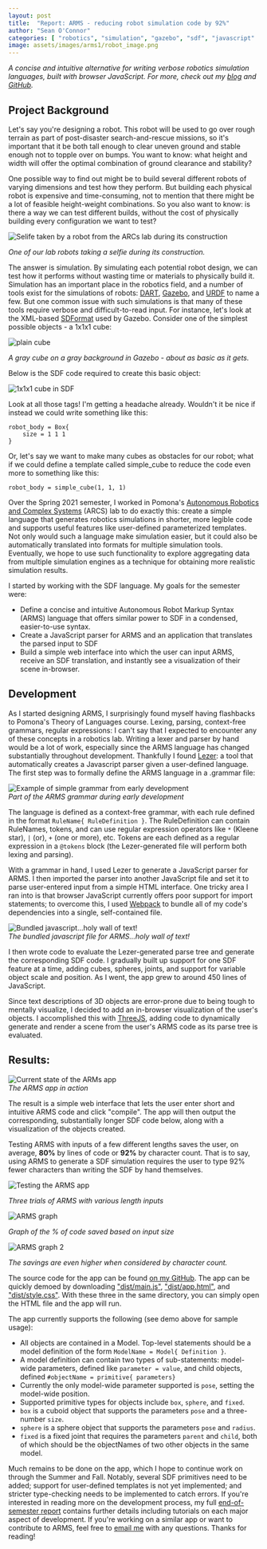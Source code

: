 ```yaml
---
layout: post
title:  "Report: ARMS - reducing robot simulation code by 92%"
author: "Sean O'Connor"
categories: [ "robotics", "simulation", "gazebo", "sdf", "javascript"  ]
image: assets/images/arms1/robot_image.png
---
```

*A concise and intuitive alternative for writing verbose robotics simulation languages, built with browser JavaScript.  For more, check out my [blog](https://oapostrophe.github.io/) and [GitHub](https:/github.com/oapostrophe).*

## Project Background

Let's say you're designing a robot.  This robot will be used to go over rough terrain as part of post-disaster search-and-rescue missions, so it's important that it be both tall enough to clear uneven ground and stable enough not to topple over on bumps.  You want to know: what height and width will offer the optimal combination of ground clearance and stability?

One possible way to find out might be to build several different robots of varying dimensions and test how they perform.  But building each physical robot is expensive and time-consuming, not to mention that there might be a lot of feasible height-weight combinations.  So you also want to know: is there a way we can test different builds, without the cost of physically building every configuration we want to test?

![Selife taken by a robot from the ARCs lab during its construction](/assets/2021-05-22-report-arms-spring2021/robot_selfie.png)  

*One of our lab robots taking a selfie during its construction.*

The answer is simulation.  By simulating each potential robot design, we can test how it performs without wasting time or materials to physically build it.  Simulation has an important place in the robotics field, and a number of tools exist for the simulations of robots: [DART](https://dartsim.github.io/), [Gazebo](http://gazebosim.org/), and [URDF](http://wiki.ros.org/urdf) to name a few.  But one common issue with such simulations is that many of these tools require verbose and difficult-to-read input.  For instance, let's look at the XML-based [SDFormat](http://sdformat.org/) used by Gazebo.  Consider one of the simplest possible objects - a 1x1x1 cube:

![plain cube](/assets/2021-05-22-report-arms-spring2021/gazebo_cube.png)

*A gray cube on a gray background in Gazebo - about as basic as it gets.*

Below is the SDF code required to create this basic object:

![1x1x1 cube in SDF](/assets/2021-05-22-report-arms-spring2021/sdf_cube_snippet.png)

Look at all those tags!  I'm getting a headache already.  Wouldn't it be nice if instead we could write something like this:
```
robot_body = Box{
    size = 1 1 1
}
```

Or, let's say we want to make many cubes as obstacles for our robot; what if we could define a template called simple_cube to reduce the code even more to something like this:

```
robot_body = simple_cube(1, 1, 1)
```

Over the Spring 2021 semester, I worked in Pomona's [Autonomous Robotics and Complex Systems](https://cs.pomona.edu/~ajc/arcslab/) (ARCS) lab to do exactly this: create a simple language that generates robotics simulations in shorter, more legible code and supports useful features like user-defined parameterized templates.  Not only would such a language make simulation easier, but it could also be automatically translated into formats for multiple simulation tools.  Eventually, we hope to use such functionality to explore aggregating data from multiple simulation engines as a technique for obtaining more realistic simulation results.

I started by working with the SDF language.  My goals for the semester were:

- Define a concise and intuitive Autonomous Robot Markup Syntax (ARMS) language that offers similar power to SDF in a condensed, easier-to-use syntax.
- Create a JavaScript parser for ARMS and an application that translates the parsed input to SDF
- Build a simple web interface into which the user can input ARMS, receive an SDF translation, and instantly see a visualization of their scene in-browser.

## Development

As I started designing ARMS, I surprisingly found myself having flashbacks to Pomona's Theory of Languages course.  Lexing, parsing, context-free grammars, regular expressions: I can't say that I expected to encounter any of these concepts in a robotics lab.  Writing a lexer and parser by hand would be a lot of work, especially since the ARMS language has changed substantially throughout development.  Thankfully I found [Lezer](https://lezer.codemirror.net/): a tool that automatically creates a Javascript parser given a user-defined language.  The first step was to formally define the ARMS language in a .grammar file:

![Example of simple grammar from early development](/assets/2021-05-22-report-arms-spring2021/grammar_early_snippet.png)   
*Part of the ARMS grammar during early development*

The language is defined as a context-free grammar, with each rule defined in the format `RuleName{ RuleDefinition }`.  The RuleDefinition can contain RuleNames, tokens, and can use regular expression operators like `*` (Kleene star), `|` (or), `+` (one or more), etc.  Tokens are each defined as a regular expression in a `@tokens` block (the Lezer-generated file will perform both lexing and parsing).

With a grammar in hand, I used Lezer to generate a JavaScript parser for ARMS.  I then imported the parser into another JavaScript file and set it to parse user-entered input from a simple HTML interface.  One tricky area I ran into is that browser JavaScript currently offers poor support for import statements; to overcome this, I used [Webpack](https://webpack.js.org/) to bundle all of my code's dependencies into a single, self-contained file.

![Bundled javascript...holy wall of text!](/assets/2021-05-22-report-arms-spring2021/bundled_javascript.png)  
*The bundled javascript file for ARMS...holy wall of text!*

I then wrote code to evaluate the Lezer-generated parse tree and generate the corresponding SDF code.  I gradually built up support for one SDF feature at a time, adding cubes, spheres, joints, and support for variable object scale and position.  As I went, the app grew to around 450 lines of JavaScript.

Since text descriptions of 3D objects are error-prone due to being tough to mentally visualize, I decided to add an in-browser visualization of the user's objects.  I accomplished this with [ThreeJS](https://threejs.org/), adding code to dynamically generate and render a scene from the user's ARMS code as its parse tree is evaluated.

## Results:

![Current state of the ARMs app](/assets/2021-05-22-report-arms-spring2021/demo4.png)  
*The ARMS app in action*

The result is a simple web interface that lets the user enter short and intuitive ARMS code and click "compile".  The app will then output the corresponding, substantially longer SDF code below, along with a visualization of the objects created.

Testing ARMS with inputs of a few different lengths saves the user, on average, **80%** by lines of code or **92%** by character count.  That is to say, using ARMS to generate a SDF simulation requires the user to type 92% fewer characters than writing the SDF by hand themselves.

![Testing the ARMS app](/assets/2021-05-22-report-arms-spring2021/arms_table.png)

*Three trials of ARMS with various length inputs*

![ARMS graph](/assets/2021-05-22-report-arms-spring2021/arms_fig1.png)

*Graph of the % of code saved based on input size*

![ARMS graph 2](/assets/2021-05-22-report-arms-spring2021/arms_fig2.png)

*The savings are even higher when considered by character count.*

The source code for the app can be found [on my GitHub](https://github.com/swow2015/arms2).  The app can be quickly demoed by downloading ["dist/main.js"](https://github.com/oapostrophe/arms2/blob/main/dist/main.js), ["dist/app.html"](https://github.com/oapostrophe/arms2/edit/main/dist/app.html), and ["dist/style.css"](https://github.com/oapostrophe/arms2/blob/main/dist/style.css).  With these three in the same directory, you can simply open the HTML file and the app will run.

The app currently supports the following (see demo above for sample usage):
- All objects are contained in a Model.  Top-level statements should be a model definition of the form `ModelName = Model{ Definition }`.
- A model definition can contain two types of sub-statements: model-wide parameters, defined like `parameter = value`, and child objects, defined `#objectName = primitive{ parameters}`
- Currently the only model-wide parameter supported is `pose`, setting the model-wide position.
- Supported primitive types for objects include `box`, `sphere`, and `fixed`.
- `box` is a cuboid object that supports the parameters `pose` and a three-number `size`.
- `sphere` is a sphere object that supports the parameters `pose` and `radius`.
- `fixed` is a fixed joint that requires the parameters `parent` and `child`, both of which should be the objectNames of two other objects in the same model.

Much remains to be done on the app, which I hope to continue work on through the Summer and Fall.  Notably, several SDF primitives need to be added; support for user-defined templates is not yet implemented; and stricter type-checking needs to be implemented to catch errors.  If you're interested in reading more on the development process, my full [end-of-semester report](https://github.com/oapostrophe/arms2/blob/main/README.md) contains further details including tutorials on each major aspect of development.  If you're working on a similar app or want to contribute to ARMS, feel free to [email me](mailto:swow2015@mymail.pomona.edu) with any questions.  Thanks for reading!